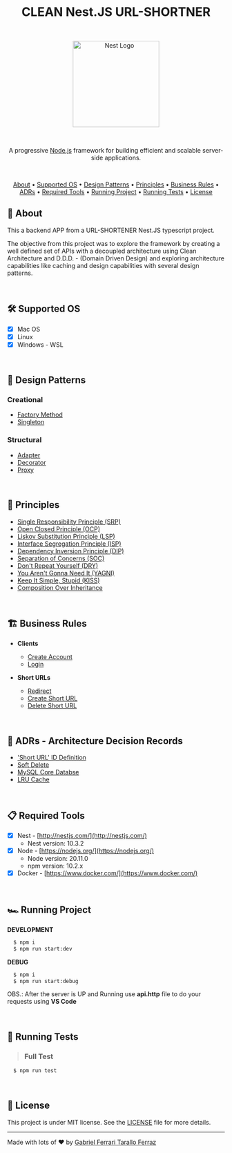 <div align="center">
	<h1>CLEAN Nest.JS URL-SHORTNER</h1>
</div>

<br/>

<p align="center">
  <a href="http://nestjs.com/" target="blank"><img src="https://nestjs.com/img/logo-small.svg" width="200" alt="Nest Logo" /></a>
</p>

<br/>

<p align="center">A progressive <a href="http://nodejs.org" target="_blank">Node.js</a> framework for building efficient and scalable server-side applications.</p>
<p align="center">

<br/>

<div align="center">
  <a href="#page_facing_up-about">About</a> •
  <a href="#hammer_and_wrench-supported-os">Supported OS</a> • 
  <a href="#large_blue_diamond-design-patterns">Design Patterns</a> •
  <a href="#blue_book-principles">Principles</a> •
  <a href="#building_construction-business-rules">Business Rules</a> •
  <a href="#orange_book-adrs---architecture-decision-records">ADRs</a> •
  <a href="#clipboard-required-tools">Required Tools</a> •
  <a href="#racing_car-running-project">Running Project</a> •
  <a href="#test_tube-running-tests">Running Tests</a> •
  <a href="#memo-license">License</a>
</div>

## :page_facing_up: About

This a backend APP from a URL-SHORTENER Nest.JS typescript project.

The objective from this project was to explore the framework by creating a well defined set of APIs with a decoupled architecture using Clean Architecture and D.D.D. - (Domain Driven Design) and exploring architecture capabilities like caching and design capabilities with several design patterns.

<br/>

## :hammer_and_wrench: Supported OS

- [x] Mac OS
- [x] Linux
- [x] Windows - WSL 

<br/>

## :large_blue_diamond: Design Patterns

### Creational

- [Factory Method](https://refactoring.guru/design-patterns/factory-method)
- [Singleton](https://refactoring.guru/design-patterns/singleton)

### Structural

- [Adapter](https://refactoring.guru/design-patterns/adapter)
- [Decorator](https://refactoring.guru/design-patterns/decorator)
- [Proxy](https://refactoring.guru/design-patterns/proxy)

<br/>

## :blue_book: Principles

- [Single Responsibility Principle (SRP)](https://en.wikipedia.org/wiki/Single-responsibility_principle)
- [Open Closed Principle (OCP)](https://en.wikipedia.org/wiki/Open%E2%80%93closed_principle)
- [Liskov Substitution Principle (LSP)](https://en.wikipedia.org/wiki/Liskov_substitution_principle)
- [Interface Segregation Principle (ISP)](https://en.wikipedia.org/wiki/Interface_segregation_principle)
- [Dependency Inversion Principle (DIP)](https://en.wikipedia.org/wiki/Dependency_inversion_principle)
- [Separation of Concerns (SOC)](https://en.wikipedia.org/wiki/Separation_of_concerns)
- [Don't Repeat Yourself (DRY)](https://en.wikipedia.org/wiki/Don%27t_repeat_yourself)
- [You Aren't Gonna Need It (YAGNI)](https://en.wikipedia.org/wiki/You_aren%27t_gonna_need_it)
- [Keep It Simple, Stupid (KISS)](https://en.wikipedia.org/wiki/KISS_principle)
- [Composition Over Inheritance](https://en.wikipedia.org/wiki/Composition_over_inheritance)

<br/>

## :building_construction: Business Rules

- **Clients**
  - [Create Account](https://github.com/gftf2011/url-shrtener/tree/main/docs/requirements/clients/create-account.md)
  - [Login](https://github.com/gftf2011/url-shrtener/tree/main/docs/requirements/clients/login.md)

- **Short URLs**
  - [Redirect](https://github.com/gftf2011/url-shrtener/tree/main/docs/requirements/short-urls/redirect.md)
  - [Create Short URL](https://github.com/gftf2011/url-shrtener/tree/main/docs/requirements/short-urls/create-short-url.md)
  - [Delete Short URL](https://github.com/gftf2011/url-shrtener/tree/main/docs/requirements/short-urls/delete-short-url.md)

<br/>

## :orange_book: ADRs - Architecture Decision Records

- ['Short URL' ID Definition](https://github.com/gftf2011/url-shortener/tree/main/docs/ADRs/short-url-id-definition.md)
- [Soft Delete](https://github.com/gftf2011/url-shortener/tree/main/docs/ADRs/soft-delete.md)
- [MySQL Core Databse](https://github.com/gftf2011/url-shortener/tree/main/docs/ADRs/mysql-core-database.md)
- [LRU Cache](https://github.com/gftf2011/url-shortener/tree/main/docs/ADRs/lru-cache.md)

<br/>

## :clipboard: Required Tools

- [x] Nest - [http://nestjs.com/](http://nestjs.com/)
  - Nest version: 10.3.2
- [x] Node - [https://nodejs.org/](https://nodejs.org/)
  - Node version: 20.11.0
  - npm version: 10.2.x
- [x] Docker - [https://www.docker.com/](https://www.docker.com/)

<br/>

## :racing_car: Running Project

**DEVELOPMENT**

```sh
  $ npm i
  $ npm run start:dev
```

**DEBUG**

```sh
  $ npm i
  $ npm run start:debug
```

OBS.: After the server is UP and Running use __api.http__ file to do your requests using **VS Code**

<br/>

## :test_tube: Running Tests

> ### Full Test
```sh
  $ npm run test
```

<br/>

## :memo: License

This project is under MIT license. See the [LICENSE](https://github.com/gftf2011/url-shortener/blob/main/LICENSE) file for more details.

---

Made with lots of :heart: by [Gabriel Ferrari Tarallo Ferraz](https://www.linkedin.com/in/gabriel-ferrari-tarallo-ferraz/)
